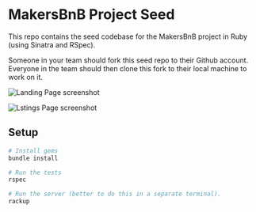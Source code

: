 # MakersBnB Project Seed

This repo contains the seed codebase for the MakersBnB project in Ruby (using Sinatra and RSpec).

Someone in your team should fork this seed repo to their Github account. Everyone in the team should then clone this fork to their local machine to work on it.

![Landing Page screenshot](https://github.com/k-dun/Makers-bnb/blob/main/ilandingpage.png?raw=true)

![Lstings Page screenshot](https://github.com/k-dun/Makers-bnb/blob/main/listings.png?raw=true)


## Setup

```bash
# Install gems
bundle install

# Run the tests
rspec

# Run the server (better to do this in a separate terminal).
rackup
```
